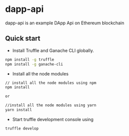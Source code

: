 # dapp-api
dapp-api is an example DApp Api on Ethereum blockchain  

## Quick start

- Install Truffle and Ganache CLI globally.
```bash
npm install -g truffle
npm install -g ganache-cli
```

- Install all the node modules
```bash
// install all the node modules using npm
npm install

or

//install all the node modules using yarn
yarn install
```

- Start truffle development console using
```bash
truffle develop
```

